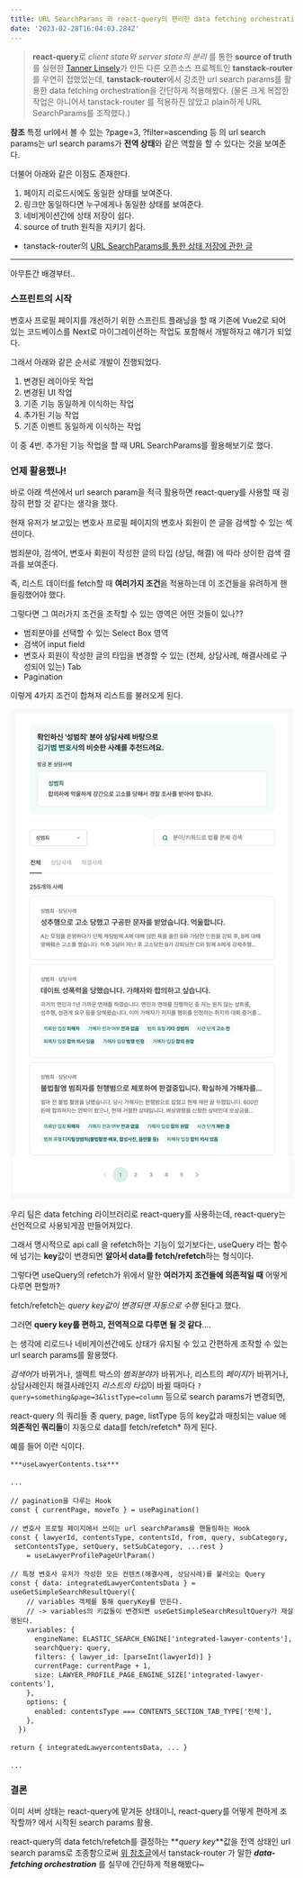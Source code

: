 ```yaml
---
title: URL SearchParams 와 react-query의 편리한 data fetching orchestration
date: '2023-02-28T16:04:03.284Z'
---
```


> **react-query**로 _client state와 server state의 분리_ 를 통한 **source of truth**를 실현한 [Tanner Linsely](https://github.com/tannerlinsley)가 만든 다른 오픈소스 프로젝트인 **tanstack-router**를 우연히 접했었는데,
> **tanstack-router**에서 강조한 url search params를 활용한 data fetching orchestration을 간단하게 적용해봤다. (물론 크게 복잡한 작업은 아니어서 tanstack-router 를 적용하진 않았고 plain하게 URL SearchParams를 조작했다.)

**참조**
특정 url에서 볼 수 있는 ?page=3, ?filter=ascending 등 의 url search params는 url search params가 **전역 상태**와 같은 역할을 할 수 있다는 것을 보여준다.

더불어 아래와 같은 이점도 존재한다.

1. 페이지 리로드시에도 동일한 상태를 보여준다.
2. 링크만 동일하다면 누구에게나 동일한 상태를 보여준다.
3. 네비게이션간에 상태 저장이 쉽다.
4. source of truth 원칙을 지키기 쉽다.

- tanstack-router의 [URL SearchParams를 통한 상태 저장에 관한 글](https://tanstack.com/router/v1/docs/guide/search-params)

---

아무튼간 배경부터..

### 스프린트의 시작

변호사 프로필 페이지를 개선하기 위한 스프린트 플래닝을 할 때 기존에 Vue2로 되어 있는 코드베이스를 Next로 마이그레이션하는 작업도 포함해서 개발하자고 얘기가 되었다.

그래서 아래와 같은 순서로 개발이 진행되었다.

1. 변경된 레이아웃 작업
2. 변경된 UI 작업
3. 기존 기능 동일하게 이식하는 작업
4. 추가된 기능 작업
5. 기존 이벤트 동일하게 이식하는 작업

이 중 4번. 추가된 기능 작업을 할 때 URL SearchParams를 활용해보기로 했다.

### 언제 활용했나!

바로 아래 섹션에서 url search param을 적극 활용하면 react-query를 사용할 때 굉장히 편할 것 같다는 생각을 했다.

현재 유저가 보고있는 변호사 프로필 페이지의 변호사 회원이 쓴 글을 검색할 수 있는 섹션이다.

범죄분야, 검색어, 변호사 회원이 작성한 글의 타입 (상담, 해결) 에 따라 상이한 검색 결과를 보여준다.

즉, 리스트 데이터를 fetch할 때 **여러가지 조건**을 적용하는데 이 조건들을 유려하게 핸들링했어야 했다.

그렇다면 그 여러가지 조건을 조작할 수 있는 영역은 어떤 것들이 있나??

- 범죄분야를 선택할 수 있는 Select Box 영역
- 검색어 input field
- 변호사 회원이 작성한 글의 타입을 변경할 수 있는 (전체, 상담사례, 해결사례로 구성되어 있는) Tab
- Pagination

이렇게 4가지 조건이 합쳐져 리스트를 불러오게 된다.

![1.png](./1.png)
![2.png](./2.png)

우리 팀은 data fetching 라이브러리로 react-query를 사용하는데, react-query는 선언적으로 사용되게끔 만들어져있다.

그래서 명시적으로 api call 을 refetch하는 기능이 있기보다는, useQuery 라는 함수에 넘기는 **key**값이 변경되면 **알아서 data를 fetch/refetch**하는 형식이다.

그렇다면 useQuery의 refetch가 위에서 말한 **여러가지 조건들에 의존적일 때** 어떻게 다루면 편할까?

fetch/refetch는 _query key값이 변경되면 자동으로 수행_ 된다고 했다.

그러면 **query key를 편하고, 전역적으로 다루면 될 것 같다**….

는 생각에 리로드나 네비게이션간에도 상태가 유지될 수 있고 간편하게 조작할 수 있는 url search params를 활용했다.

*검색어*가 바뀌거나, 셀렉트 박스의 *범죄분야*가 바뀌거나, 리스트의 *페이지*가 바뀌거나, 상담사례인지 해결사례인지 *리스트의 타입*이 바뀔 때마다 `?query=something&page=3&listType=column` 등으로 search params가 변경되면,

react-query 의 쿼리들 중 query, page, listType 등의 key값과 매칭되는 value 에 **의존적인 쿼리들**이 자동으로 data를 fetch/refetch\* 하게 된다.

예를 들어 이런 식이다.

```tsx
***useLawyerContents.tsx***

...

// pagination을 다루는 Hook
const { currentPage, moveTo } = usePagination()

// 변호사 프로필 페이지에서 쓰이는 url searchParams를 핸들링하는 Hook
const { lawyerId, contentsType, contentsId, from, query, subCategory,
 setContentsType, setQuery, setSubCategory, ...rest }
    = useLawyerProfilePageUrlParam()

// 특정 변호사 유저가 작성한 모든 컨텐츠(해결사례, 상담사례)를 불러오는 Query
const { data: integratedLawyerContentsData } = useGetSimpleSearchResultQuery({
    // variables 객체를 통해 queryKey를 만든다.
    // -> variables의 키값들이 변경되면 useGetSimpleSearchResultQuery가 재실행된다.
    variables: {
      engineName: ELASTIC_SEARCH_ENGINE['integrated-lawyer-contents'],
      searchQuery: query,
      filters: { lawyer_id: [parseInt(lawyerId)] }
      currentPage: currentPage + 1,
      size: LAWYER_PROFILE_PAGE_ENGINE_SIZE['integrated-lawyer-contents'],
    },
    options: {
      enabled: contentsType === CONTENTS_SECTION_TAB_TYPE['전체'],
    },
  })

return { integratedLawyercontentsData, ... }

...
```

### 결론

이미 서버 상태는 react-query에 맡겨둔 상태이니, react-query를 어떻게 편하게 조작할까? 에서 시작된 search params 활용.

react-query의 data fetch/refetch를 결정하는 **_query key_**값을 전역 상태인 url search params로 조종함으로써 [위 참조글](https://tanstack.com/router/v1/docs/guide/search-params)에서 tanstack-router 가 말한 **_data-fetching orchestration_** 를 실무에 간단하게 적용해봤다~
